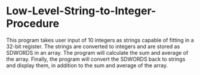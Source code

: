 # Low-Level-String-to-Integer-Procedure

This program takes user input of 10 integers as strings capable of fitting in a 32-bit register. The strings are converted to integers
and are stored as SDWORDS in an array. The program will calculate the sum and average of the array. Finally, the program will 
convert the SDWORDS back to strings and display them, in addition to the sum and average of the array.
